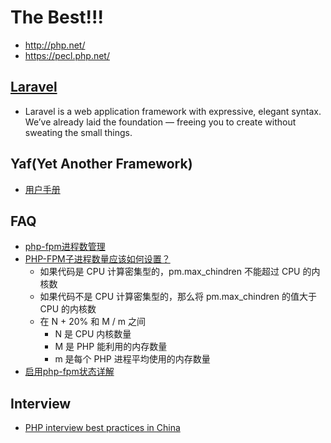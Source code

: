 # The Best!!!
- http://php.net/
- https://pecl.php.net/


## [Laravel](https://laravel.com/)
- Laravel is a web application framework with expressive, elegant syntax. We’ve already laid the foundation — freeing you to create without sweating the small things.


## Yaf(Yet Another Framework)
- [用户手册](http://www.laruence.com/manual/)



## FAQ
- [php-fpm进程数管理](https://segmentfault.com/a/1190000015612563)
- [PHP-FPM子进程数量应该如何设置？](https://blog.csdn.net/hhq163/article/details/72953664)
  - 如果代码是 CPU 计算密集型的，pm.max_chindren 不能超过 CPU 的内核数
  - 如果代码不是 CPU 计算密集型的，那么将 pm.max_chindren 的值大于 CPU 的内核数
  - 在 N + 20% 和 M / m 之间
    - N 是 CPU 内核数量
    - M 是 PHP 能利用的内存数量
    - m 是每个 PHP 进程平均使用的内存数量
- [启用php-fpm状态详解](http://www.ttlsa.com/php/use-php-fpm-status-page-detail)



## Interview
- [PHP interview best practices in China](https://github.com/wudi/PHP-Interview-Best-Practices-in-China)
